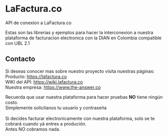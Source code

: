 # LaFactura.co
API de conexion a LaFactura.co

Estas son las librerias y ejemplos para hacer la interconexion a nuestra plataforma de facturacion electronica con la DIAN en Colombia compatible con UBL 2.1

## Contacto
Si deseas conocer mas sobre nuestro proyecto visita nuestras páginas:<br>
Producto: https://lafactura.co<br>
WIKI del API: https://wiki.lafactura.co<br>
Nuestra empresa: https://www.the-answer.co

Recuerda que usar nuestra plataforma para hacer pruebas <b>NO</b> tiene ningún costo.<br>
Simplemente solicítanos tu usuario y contraseña<br><br>
Si decides facturar electronicamente con nuestra plataforma, solo se te cobrará cuando yá entres a produción.<br>Antes NO cobramos nada.
